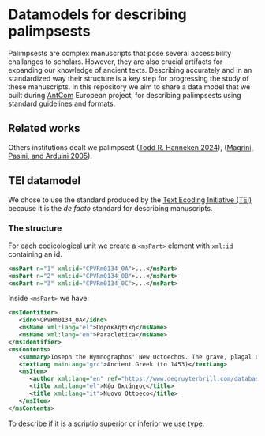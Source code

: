 # Datamodels for describing palimpsests
Palimpsests are complex manuscripts that pose several accessibility challanges to scholars. However, they are also crucial artifacts for expanding our knowledge of ancient texts.
Describing accurately and in an standardized way their structure is a key step for progressing the study of these manuscripts.
In this repository we aim to share a data model that we built during [AntCom](https://antcom.eu/) European project, for describing palimpsests using standard guidelines and formats.

## Related works
Others institutions dealt we palimpsest ([Todd R. Hanneken 2024](https://palimpsest.stmarytx.edu/thanneken/2024/dh/)),  ([Magrini, Pasini, and Arduini 2005](https://pascal-francis.inist.fr/vibad/index.php?action=getRecordDetail&idt=16825319)).

## TEI datamodel
We chose to use the standard produced by the [Text Ecoding Initiative (TEI)](https://www.tei-c.org/) because it is the _de facto_ standard for describing manuscripts.

### The structure
For each codicological unit we create a `<msPart>` element with `xml:id` containing an id.
```xml
<msPart n="1" xml:id="CPVRm0134_0A">...</msPart>
<msPart n="2" xml:id="CPVRm0134_0B">...</msPart>
<msPart n="3" xml:id="CPVRm0134_0C">...</msPart>
```

Inside `<msPart>` we have:

```xml
<msIdentifier>
   <idno>CPVRm0134_0A</idno>
   <msName xml:lang="el">Παρακλητική</msName>
   <msName xml:lang="en">Paracletica</msName>
</msIdentifier>
<msContents>
   <summary>Ioseph the Hymnographos' New Octoechos. The grave, plagal of the second and fourth tones (βαρύς, πλάγιος α΄, πλάγιος δ΄) survive, along with fragments of the third and plagal of the first tones (β΄, πλάγιος α΄).</summary>
   <textLang mainLang="grc">Ancient Greek (to 1453)</textLang>
   <msItem>
      <author xml:lang="en" ref="https://www.degruyterbrill.com/database/PMBZ/entry/PMBZ14598/html">Ioseph Hymnographos</author>
      <title xml:lang="el">Νέα Ὀκτάηχος</title>
      <title xml:lang="it">Nuovo Ottoeco</title>
   </msItem>
</msContents>
```

To describe if it is a scriptio superior or inferior we use type.

